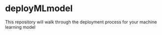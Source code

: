 # deployMLmodel
This repository will walk through the deployment process for your machine learning model
